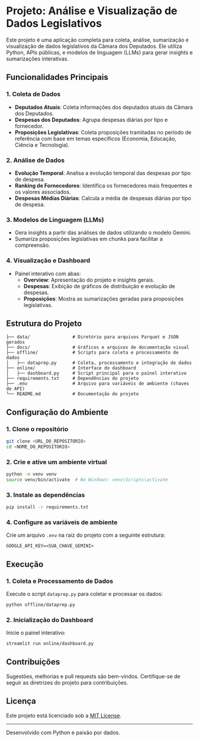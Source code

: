 # Projeto: Análise e Visualização de Dados Legislativos

Este projeto é uma aplicação completa para coleta, análise, sumarização e visualização de dados legislativos da Câmara dos Deputados. Ele utiliza Python, APIs públicas, e modelos de linguagem (LLMs) para gerar insights e sumarizações interativas.

## Funcionalidades Principais

### 1. **Coleta de Dados**
- **Deputados Atuais**: Coleta informações dos deputados atuais da Câmara dos Deputados.
- **Despesas dos Deputados**: Agrupa despesas diárias por tipo e fornecedor.
- **Proposições Legislativas**: Coleta proposições tramitadas no período de referência com base em temas específicos (Economia, Educação, Ciência e Tecnologia).

### 2. **Análise de Dados**
- **Evolução Temporal**: Analisa a evolução temporal das despesas por tipo de despesa.
- **Ranking de Fornecedores**: Identifica os fornecedores mais frequentes e os valores associados.
- **Despesas Médias Diárias**: Calcula a média de despesas diárias por tipo de despesa.

### 3. **Modelos de Linguagem (LLMs)**
- Gera insights a partir das análises de dados utilizando o modelo Gemini.
- Sumariza proposições legislativas em chunks para facilitar a compreensão.

### 4. **Visualização e Dashboard**
- Painel interativo com abas:
  - **Overview**: Apresentação do projeto e insights gerais.
  - **Despesas**: Exibição de gráficos de distribuição e evolução de despesas.
  - **Proposições**: Mostra as sumarizações geradas para proposições legislativas.

## Estrutura do Projeto

```
├── data/                # Diretório para arquivos Parquet e JSON gerados
├── docs/                # Gráficos e arquivos de documentação visual
├── offline/             # Scripts para coleta e processamento de dados
│   ├── dataprep.py      # Coleta, processamento e integração de dados
├── online/              # Interface do dashboard
│   ├── dashboard.py     # Script principal para o painel interativo
├── requirements.txt     # Dependências do projeto
├── .env                 # Arquivo para variáveis de ambiente (chaves de API)
└── README.md            # Documentação do projeto
```

## Configuração do Ambiente

### 1. Clone o repositório
```bash
git clone <URL_DO_REPOSITORIO>
cd <NOME_DO_REPOSITORIO>
```

### 2. Crie e ative um ambiente virtual
```bash
python -m venv venv
source venv/bin/activate  # No Windows: venv\Scripts\activate
```

### 3. Instale as dependências
```bash
pip install -r requirements.txt
```

### 4. Configure as variáveis de ambiente
Crie um arquivo `.env` na raiz do projeto com a seguinte estrutura:
```
GOOGLE_API_KEY=<SUA_CHAVE_GEMINI>
```

## Execução

### 1. Coleta e Processamento de Dados
Execute o script `dataprep.py` para coletar e processar os dados:
```bash
python offline/dataprep.py
```

### 2. Inicialização do Dashboard
Inicie o painel interativo:
```bash
streamlit run online/dashboard.py
```

## Contribuições
Sugestões, melhorias e pull requests são bem-vindos. Certifique-se de seguir as diretrizes do projeto para contribuições.

## Licença
Este projeto está licenciado sob a [MIT License](LICENSE).

---
Desenvolvido com Python e paixão por dados.

